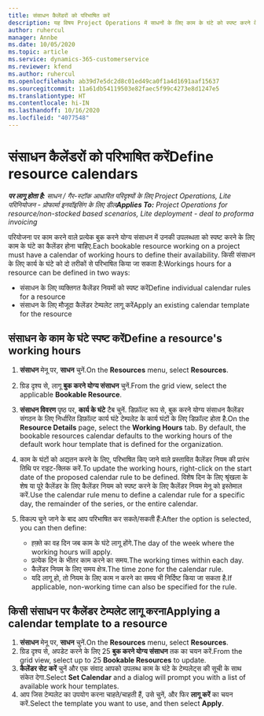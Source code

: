 ```yaml
---
title: संसाधन कैलेंडरों को परिभाषित करें
description: यह विषय Project Operations में साधनों के लिए काम के घंटे को स्पष्ट करने के तरीके के बारे में जानकारी देता है.
author: ruhercul
manager: Annbe
ms.date: 10/05/2020
ms.topic: article
ms.service: dynamics-365-customerservice
ms.reviewer: kfend
ms.author: ruhercul
ms.openlocfilehash: ab39d7e5dc2d8c01ed49ca0f1a4d1691aaf15637
ms.sourcegitcommit: 11a61db54119503e82faec5f99c4273e8d1247e5
ms.translationtype: HT
ms.contentlocale: hi-IN
ms.lasthandoff: 10/16/2020
ms.locfileid: "4077548"
---
```

# <a name="define-resource-calendars"></a><span data-ttu-id="a4c43-103">संसाधन कैलेंडरों को परिभाषित करें</span><span class="sxs-lookup"><span data-stu-id="a4c43-103">Define resource calendars</span></span>

<span data-ttu-id="a4c43-104">_**पर लागू होता है:** साधन / गैर-स्टॉक आधारित परिदृश्यों के लिए Project Operations, Lite परिनियोजन - प्रोफार्मा इनवॉइसिंग के लिए डील_</span><span class="sxs-lookup"><span data-stu-id="a4c43-104">_**Applies To:** Project Operations for resource/non-stocked based scenarios, Lite deployment - deal to proforma invoicing_</span></span>

<span data-ttu-id="a4c43-105">परियोजना पर काम करने वाले प्रत्येक बुक करने योग्य संसाधन में उनकी उपलब्धता को स्पष्ट करने के लिए काम के घंटे का कैलेंडर होना चाहिए.</span><span class="sxs-lookup"><span data-stu-id="a4c43-105">Each bookable resource working on a project must have a calendar of working hours to define their availability.</span></span> <span data-ttu-id="a4c43-106">किसी संसाधन के लिए कार्य के घंटे को दो तरीकों से परिभाषित किया जा सकता है:</span><span class="sxs-lookup"><span data-stu-id="a4c43-106">Workings hours for a resource can be defined in two ways:</span></span> 

   - <span data-ttu-id="a4c43-107">संसाधन के लिए व्यक्तिगत कैलेंडर नियमों को स्पष्ट करें</span><span class="sxs-lookup"><span data-stu-id="a4c43-107">Define individual calendar rules for a resource</span></span>
   - <span data-ttu-id="a4c43-108">संसाधन के लिए मौजूदा कैलेंडर टेम्पलेट लागू करें</span><span class="sxs-lookup"><span data-stu-id="a4c43-108">Apply an existing calendar template for the resource</span></span>

## <a name="define-a-resources-working-hours"></a><span data-ttu-id="a4c43-109">संसाधन के काम के घंटे स्पष्ट करें</span><span class="sxs-lookup"><span data-stu-id="a4c43-109">Define a resource's working hours</span></span>

1. <span data-ttu-id="a4c43-110">**संसाधन** मेनू पर, **साधन** चुनें.</span><span class="sxs-lookup"><span data-stu-id="a4c43-110">On the **Resources** menu, select **Resources**.</span></span>
2. <span data-ttu-id="a4c43-111">ग्रिड दृश्य से, लागू **बुक करने योग्य संसाधन** चुनें.</span><span class="sxs-lookup"><span data-stu-id="a4c43-111">From the grid view, select the applicable **Bookable Resource**.</span></span>
3. <span data-ttu-id="a4c43-112">**संसाधन विवरण** पृष्ठ पर, **कार्य के घंटे** टैब चुनें. डिफ़ॉल्ट रूप से, बुक करने योग्य संसाधन कैलेंडर संगठन के लिए निर्धारित डिफ़ॉल्ट कार्य घंटे टेम्पलेट के कार्य घंटों के लिए डिफ़ॉल्ट होता है.</span><span class="sxs-lookup"><span data-stu-id="a4c43-112">On the **Resource Details** page, select the **Working Hours** tab. By default, the bookable resources calendar defaults to the working hours of the default work hour template that is defined for the organization.</span></span>
4. <span data-ttu-id="a4c43-113">काम के घंटों को अद्यतन करने के लिए, परिभाषित किए जाने वाले प्रस्तावित कैलेंडर नियम की प्रारंभ तिथि पर राइट-क्लिक करें.</span><span class="sxs-lookup"><span data-stu-id="a4c43-113">To update the working hours, right-click on the start date of the proposed calendar rule to be defined.</span></span> <span data-ttu-id="a4c43-114">विशेष दिन के लिए श्रृंखला के शेष या पूरे कैलेंडर के लिए कैलेंडर नियम को स्पष्ट करने के लिए कैलेंडर नियम मेनू को इस्तेमाल करें.</span><span class="sxs-lookup"><span data-stu-id="a4c43-114">Use the calendar rule menu to define a calendar rule for a specific day, the remainder of the series, or the entire calendar.</span></span>
5. <span data-ttu-id="a4c43-115">विकल्प चुने जाने के बाद आप परिभाषित कर सकते/सकती हैं:</span><span class="sxs-lookup"><span data-stu-id="a4c43-115">After the option is selected, you can then define:</span></span>

    - <span data-ttu-id="a4c43-116">ह्फ़्ते का वह दिन जब काम के घंटे लागू होंगे.</span><span class="sxs-lookup"><span data-stu-id="a4c43-116">The day of the week where the working hours will apply.</span></span>
    - <span data-ttu-id="a4c43-117">प्रत्येक दिन के भीतर काम करने का समय.</span><span class="sxs-lookup"><span data-stu-id="a4c43-117">The working times within each day.</span></span>
    - <span data-ttu-id="a4c43-118">कैलेंडर नियम के लिए समय क्षेत्र.</span><span class="sxs-lookup"><span data-stu-id="a4c43-118">The time zone for the calendar rule.</span></span>
    - <span data-ttu-id="a4c43-119">यदि लागू हो, तो नियम के लिए काम न करने का समय भी निर्दिष्ट किया जा सकता है.</span><span class="sxs-lookup"><span data-stu-id="a4c43-119">If applicable, non-working time can also be specified for the rule.</span></span>

## <a name="applying-a-calendar-template-to-a-resource"></a><span data-ttu-id="a4c43-120">किसी संसाधन पर कैलेंडर टेम्पलेट लागू करना</span><span class="sxs-lookup"><span data-stu-id="a4c43-120">Applying a calendar template to a resource</span></span>

1. <span data-ttu-id="a4c43-121">**संसाधन** मेनू पर, **साधन** चुनें.</span><span class="sxs-lookup"><span data-stu-id="a4c43-121">On the **Resources** menu, select **Resources**.</span></span>
2. <span data-ttu-id="a4c43-122">ग्रिड दृश्य से, अपडेट करने के लिए 25 **बुक करने योग्य संसाधन** तक का चयन करें.</span><span class="sxs-lookup"><span data-stu-id="a4c43-122">From the grid view, select up to 25 **Bookable Resources** to update.</span></span>
3. <span data-ttu-id="a4c43-123">**कैलेंडर सेट करें** चुनें और एक संवाद आपको उपलब्ध काम के घंटे के टेम्पलेट्स की सूची के साथ संकेत देगा.</span><span class="sxs-lookup"><span data-stu-id="a4c43-123">Select **Set Calendar** and a dialog will prompt you with a list of available work hour templates.</span></span>
4. <span data-ttu-id="a4c43-124">आप जिस टेम्पलेट का उपयोग करना चाहते/चाहती हैं, उसे चुनें, और फिर **लागू करें** का चयन करें.</span><span class="sxs-lookup"><span data-stu-id="a4c43-124">Select the template you want to use, and then select **Apply**.</span></span>
